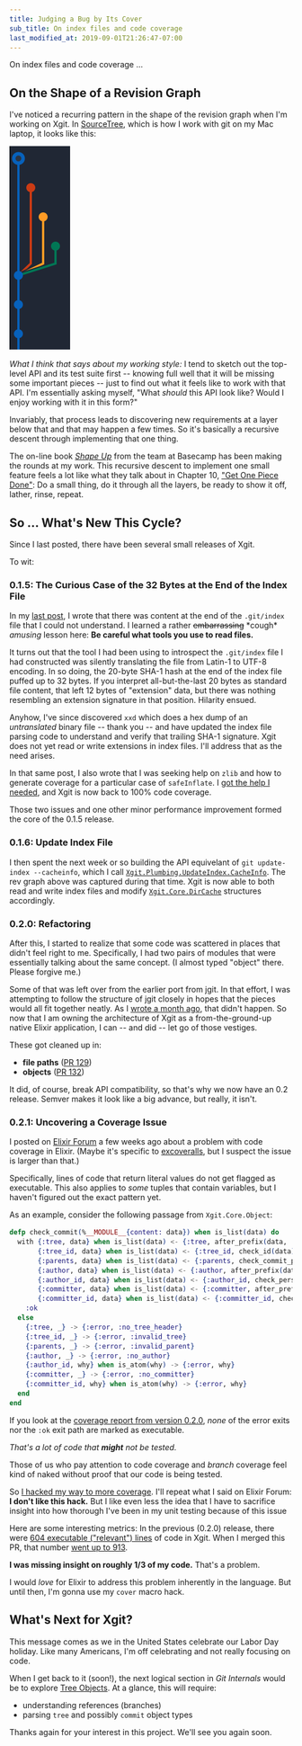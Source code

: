 ```yaml
---
title: Judging a Bug by Its Cover
sub_title: On index files and code coverage
last_modified_at: 2019-09-01T21:26:47-07:00
---
```


On index files and code coverage …

## On the Shape of a Revision Graph

I've noticed a recurring pattern in the shape of the revision graph when I'm working on Xgit. In [SourceTree](https://www.sourcetreeapp.com), which is how I work with git on my Mac laptop, it looks like this:

![rev-graph](/assets/images/posts/2019/2019-08-25-rev-graph-shape.png)

_What I think that says about my working style:_ I tend to sketch out the top-level API and its test suite first -- knowing full well that it will be missing some important pieces -- just to find out what it feels like to work with that API. I'm essentially asking myself, "What _should_ this API look like? Would I enjoy working with it in this form?"

Invariably, that process leads to discovering new requirements at a layer below that and that may happen a few times. So it's basically a recursive descent through implementing that one thing.

The on-line book [_Shape Up_](https://basecamp.com/shapeup) from the team at Basecamp has been making the rounds at my work. This recursive descent to implement one small feature feels a lot like what they talk about in Chapter 10, ["Get One Piece Done"](https://basecamp.com/shapeup/3.2-chapter-10): Do a small thing, do it through all the layers, be ready to show it off, lather, rinse, repeat.

## So … What's New This Cycle?

Since I last posted, there have been several small releases of Xgit.

To wit:

### 0.1.5: The Curious Case of the 32 Bytes at the End of the Index File

In my [last post](/all-the-worlds-a-git-stage/#help-wanted), I wrote that there was content at the end of the `.git/index` file that I could not understand. I learned a rather ~~embarrassing~~ \*cough\* _amusing_ lesson here: **Be careful what tools you use to read files.**

It turns out that the tool I had been using to introspect the `.git/index` file I had constructed was silently translating the file from Latin-1 to UTF-8 encoding. In so doing, the 20-byte SHA-1 hash at the end of the index file puffed up to 32 bytes. If you interpret all-but-the-last 20 bytes as standard file content, that left 12 bytes of "extension" data, but there was nothing resembling an extension signature in that position. Hilarity ensued.

Anyhow, I've since discovered `xxd` which does a hex dump of an _untranslated_ binary file -- thank you -- and have updated the index file parsing code to understand and verify that trailing SHA-1 signature. Xgit does not yet read or write extensions in index files. I'll address that as the need arises.

In that same post, I also wrote that I was seeking help on `zlib` and how to generate coverage for a particular case of `safeInflate`. I [got the help I needed](https://github.com/elixir-git/xgit/issues/50#issuecomment-522357816), and Xgit is now back to 100% code coverage.

Those two issues and one other minor performance improvement formed the core of the 0.1.5 release.

### 0.1.6: Update Index File

I then spent the next week or so building the API equivelant of `git update-index --cacheinfo`, which I call [`Xgit.Plumbing.UpdateIndex.CacheInfo`](https://hexdocs.pm/xgit/0.1.6/Xgit.Plumbing.UpdateIndex.CacheInfo.html#content). The rev graph above was captured during that time. Xgit is now able to both read and write index files and modify [`Xgit.Core.DirCache`](https://hexdocs.pm/xgit/0.1.6/Xgit.Core.DirCache.html#content) structures accordingly.


### 0.2.0: Refactoring

After this, I started to realize that some code was scattered in places that didn't feel right to me. Specifically, I had two pairs of modules that were essentially talking about the same concept. (I almost typed "object" there. Please forgive me.)

Some of that was left over from the earlier port from jgit. In that effort, I was attempting to follow the structure of jgit closely in hopes that the pieces would all fit together neatly. As I [wrote a month ago](/burning-down-the-house/), that didn't happen. So now that I am owning the architecture of Xgit as a from-the-ground-up native Elixir application, I can -- and did -- let go of those vestiges.

These got cleaned up in:

* **file paths** ([PR 129](https://github.com/elixir-git/xgit/pull/129))
* **objects** ([PR 132](https://github.com/elixir-git/xgit/pull/132))

It did, of course, break API compatibility, so that's why we now have an 0.2 release. Semver makes it look like a big advance, but really, it isn't.

### 0.2.1: Uncovering a Coverage Issue

I posted on [Elixir Forum](https://elixirforum.com/t/save-my-from-myself-code-coverage-misses-lines-that-return-a-literal/24931) a few weeks ago about a problem with code coverage in Elixir. (Maybe it's specific to [excoveralls](https://github.com/parroty/excoveralls/issues/146), but I suspect the issue is larger than that.)

Specifically, lines of code that return literal values do not get flagged as executable. This also applies to _some_ tuples that contain variables, but I haven't figured out the exact pattern yet.

As an example, consider the following passage from `Xgit.Core.Object`:

```elixir
defp check_commit(%__MODULE__{content: data}) when is_list(data) do
  with {:tree, data} when is_list(data) <- {:tree, after_prefix(data, 'tree ')},
       {:tree_id, data} when is_list(data) <- {:tree_id, check_id(data)},
       {:parents, data} when is_list(data) <- {:parents, check_commit_parents(data)},
       {:author, data} when is_list(data) <- {:author, after_prefix(data, 'author ')},
       {:author_id, data} when is_list(data) <- {:author_id, check_person_ident(data)},
       {:committer, data} when is_list(data) <- {:committer, after_prefix(data, 'committer ')},
       {:committer_id, data} when is_list(data) <- {:committer_id, check_person_ident(data)} do
    :ok
  else
    {:tree, _} -> {:error, :no_tree_header}
    {:tree_id, _} -> {:error, :invalid_tree}
    {:parents, _} -> {:error, :invalid_parent}
    {:author, _} -> {:error, :no_author}
    {:author_id, why} when is_atom(why) -> {:error, why}
    {:committer, _} -> {:error, :no_committer}
    {:committer_id, why} when is_atom(why) -> {:error, why}
  end
end
```

If you look at the [coverage report from version 0.2.0](https://coveralls.io/builds/25412181/source?filename=lib/xgit/core/object.ex#L225), _none_ of the error exits nor the `:ok` exit path are marked as executable.

_That's a lot of code that **might** not be tested._

Those of us who pay attention to code coverage and _branch_ coverage feel kind of naked without proof that our code is being tested.

So [I hacked my way to more coverage](https://github.com/elixir-git/xgit/pull/122.). I'll repeat what I said on Elixir Forum: **I don't like this hack.** But I like even less the idea that I have to sacrifice insight into how thorough I've been in my unit testing because of this issue

Here are some interesting metrics: In the previous (0.2.0) release, there were [604 executable ("relevant") lines](https://coveralls.io/builds/25412181) of code in Xgit. When I merged this PR, that number [went up to 913](https://coveralls.io/builds/25469915).

**I was missing insight on roughly 1/3 of my code.** That's a problem.

I would _love_ for Elixir to address this problem inherently in the language. But until then, I'm gonna use my `cover` macro hack.

## What's Next for Xgit?

This message comes as we in the United States celebrate our Labor Day holiday. Like many Americans, I'm off celebrating and not really focusing on code.

When I get back to it (soon!), the next logical section in _Git Internals_ would be to explore [Tree Objects](https://git-scm.com/book/en/v2/Git-Internals-Git-Objects#_tree_objects). At a glance, this will require:

* understanding references (branches)
* parsing `tree` and possibly `commit` object types

Thanks again for your interest in this project. We'll see you again soon.
